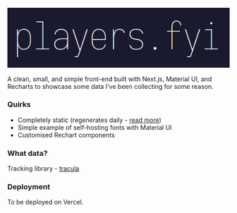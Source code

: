 ![logo](public/images/repo_logo.png)

A clean, small, and simple front-end built with Next.js, Material UI, and Recharts to showcase some data
I've been collecting for some reason.

### Quirks
- Completely static (regenerates daily -
[read more](https://nextjs.org/blog/next-9-5#stable-incremental-static-regeneration))
- Simple example of self-hosting fonts with Material UI
- Customised Rechart components


### What data?
Tracking library - [tracula](https://github.com/J-Leg/tracula)


### Deployment
To be deployed on Vercel.
